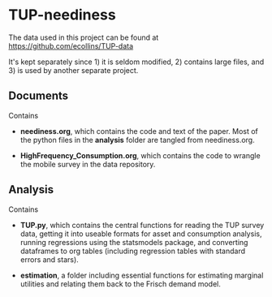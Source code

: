# TUP-neediness

The data used in this project can be found at https://github.com/ecollins/TUP-data 

It's kept separately since 1) it is seldom modified, 2) contains large files,
and 3) is used by another separate project.

## Documents

Contains

- **neediness.org**, which contains the code and text of the paper. Most of the
   python files in the **analysis** folder are tangled from neediness.org.

- **HighFrequency_Consumption.org**, which contains the code to wrangle the
  mobile survey in the data repository.

## Analysis

Contains

- **TUP.py**, which contains the central functions for reading the TUP survey
  data, getting it into useable formats for asset and consumption analysis,
  running regressions using the statsmodels package, and converting dataframes
  to org tables (including regression tables with standard errors and stars).

- **estimation**, a folder including essential functions for estimating marginal
  utilities and relating them back to the Frisch demand model.

